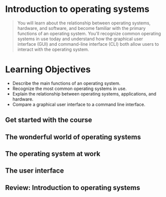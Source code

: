 # Introduction to operating systems
> You will learn about the relationship between operating systems, hardware, and software, and become familiar with the primary functions of an operating system. You'll recognize common operating systems in use today and understand how the graphical user interface (GUI) and command-line interface (CLI) both allow users to interact with the operating system.
# Learning Objectives
- Describe the main functions of an operating system.
- Recognize the most common operating systems in use.
- Explain the relationship between operating systems, applications, and hardware.
- Compare a graphical user interface to a command line interface.
## Get started with the course
## The wonderful world of operating systems
## The operating system at work
## The user interface
## Review: Introduction to operating systems
